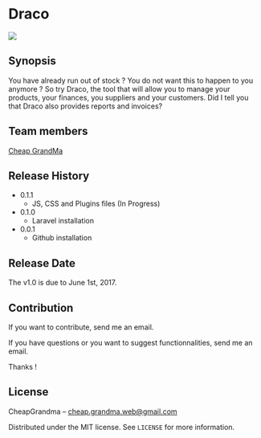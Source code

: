 # Draco

<img src="http://www.imaginestudio.ca/wp-content/uploads/2014/03/Entrepot.jpg" />

## Synopsis

You have already run out of stock ? You do not want this to happen to you anymore ? So try Draco, the tool that will allow you to manage your products, your finances, you suppliers and your customers. Did I tell you that Draco also provides reports and invoices?

## Team members

<a href="https://github.com/cheapgrandma" target="_blank">Cheap GrandMa</a>

## Release History

* 0.1.1
   * JS, CSS and Plugins files (In Progress)
* 0.1.0
   * Laravel installation
* 0.0.1
   * Github installation

## Release Date  

The v1.0 is due to June 1st, 2017. 

## Contribution

If you want to contribute, send me an email. 

If you have questions or you want to suggest functionnalities, send me an email.

Thanks !

## License

CheapGrandma – cheap.grandma.web@gmail.com

Distributed under the MIT license. See ``LICENSE`` for more information.
